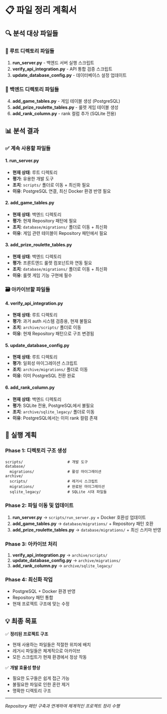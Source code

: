 # 📋 파일 정리 계획서

## 🔍 분석 대상 파일들

### 📁 루트 디렉토리 파일들
1. **run_server.py** - 백엔드 서버 실행 스크립트
2. **verify_api_integration.py** - API 통합 검증 스크립트  
3. **update_database_config.py** - 데이터베이스 설정 업데이트

### 📁 백엔드 디렉토리 파일들
4. **add_game_tables.py** - 게임 테이블 생성 (PostgreSQL)
5. **add_prize_roulette_tables.py** - 룰렛 게임 테이블 생성
6. **add_rank_column.py** - rank 컬럼 추가 (SQLite 전용)

## 📊 분석 결과

### ✅ 계속 사용할 파일들

#### 1. run_server.py 
- **현재 상태**: 루트 디렉토리
- **평가**: 유용한 개발 도구
- **조치**: `scripts/` 폴더로 이동 + 최신화 필요
- **이유**: PostgreSQL 연결, 최신 Docker 환경 반영 필요

#### 2. add_game_tables.py
- **현재 상태**: 백엔드 디렉토리  
- **평가**: 현재 Repository 패턴에 필요
- **조치**: `database/migrations/` 폴더로 이동 + 최신화
- **이유**: 게임 관련 테이블이 Repository 패턴에서 필요

#### 3. add_prize_roulette_tables.py
- **현재 상태**: 백엔드 디렉토리
- **평가**: 프론트엔드 룰렛 컴포넌트와 연동 필요
- **조치**: `database/migrations/` 폴더로 이동 + 최신화
- **이유**: 룰렛 게임 기능 구현에 필수

### 🗃️ 아카이브할 파일들

#### 4. verify_api_integration.py
- **현재 상태**: 루트 디렉토리
- **평가**: 과거 auth 시스템 검증용, 현재 불필요
- **조치**: `archive/scripts/` 폴더로 이동
- **이유**: 현재 Repository 패턴으로 구조 변경됨

#### 5. update_database_config.py  
- **현재 상태**: 루트 디렉토리
- **평가**: 일회성 마이그레이션 스크립트
- **조치**: `archive/migrations/` 폴더로 이동
- **이유**: 이미 PostgreSQL 전환 완료

#### 6. add_rank_column.py
- **현재 상태**: 백엔드 디렉토리
- **평가**: SQLite 전용, PostgreSQL에서 불필요
- **조치**: `archive/sqlite_legacy/` 폴더로 이동
- **이유**: PostgreSQL에서는 이미 rank 컬럼 존재

## 🎯 실행 계획

### Phase 1: 디렉토리 구조 생성
```
scripts/                    # 개발 도구
database/
  migrations/               # 활성 마이그레이션
archive/
  scripts/                  # 레거시 스크립트
  migrations/               # 완료된 마이그레이션  
  sqlite_legacy/            # SQLite 시대 파일들
```

### Phase 2: 파일 이동 및 업데이트
1. **run_server.py** → `scripts/run_server.py` + Docker 호환성 업데이트
2. **add_game_tables.py** → `database/migrations/` + Repository 패턴 호환
3. **add_prize_roulette_tables.py** → `database/migrations/` + 최신 스키마 반영

### Phase 3: 아카이브 처리
1. **verify_api_integration.py** → `archive/scripts/`
2. **update_database_config.py** → `archive/migrations/`  
3. **add_rank_column.py** → `archive/sqlite_legacy/`

### Phase 4: 최신화 작업
- PostgreSQL + Docker 환경 반영
- Repository 패턴 통합
- 현재 프로젝트 구조에 맞는 수정

## 💡 최종 목표

✅ **정리된 프로젝트 구조**
- 현재 사용하는 파일들은 적절한 위치에 배치
- 레거시 파일들은 체계적으로 아카이브
- 모든 스크립트가 현재 환경에서 정상 작동

✅ **개발 효율성 향상**  
- 필요한 도구들은 쉽게 접근 가능
- 불필요한 파일로 인한 혼란 제거
- 명확한 디렉토리 구조

---
*Repository 패턴 구축과 연계하여 체계적인 프로젝트 정리 수행*
